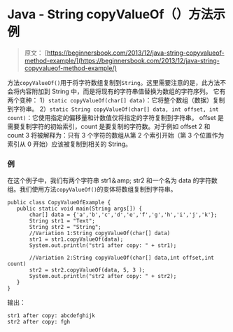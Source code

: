 # Java - String copyValueOf（）方法示例

> 原文： [https://beginnersbook.com/2013/12/java-string-copyvalueof-method-example/](https://beginnersbook.com/2013/12/java-string-copyvalueof-method-example/)

方法`copyValueOf()`用于将字符数组复制到`String`。这里需要注意的是，此方法不会将内容附加到 String 中，而是将现有的字符串值替换为数组的字符序列。
它有两个变种：
1）`static copyValueOf(char[] data)`：它将整个数组（数据）复制到字符串。
2）`static String copyValueOf(char[] data, int offset, int count)`：它使用指定的偏移量和计数值仅将指定的字符复制到字符串。 offset 是需要复制字符的初始索引，count 是要复制的字符数。对于例如 offset 2 和 count 3 将被解释为：只有 3 个字符的数组从第 2 个索引开始（第 3 个位置作为索引从 0 开始）应该被复制到相关的 String。

### 例

在这个例子中，我们有两个字符串 str1＆amp; str2 和一个名为 data 的字符数组。我们使用方法`copyValueOf()`的变体将数组复制到字符串。

```
public class CopyValueOfExample {
   public static void main(String args[]) {
       char[] data = {'a','b','c','d','e','f','g','h','i','j','k'};
       String str1 = "Text";
       String str2 = "String";
       //Variation 1:String copyValueOf(char[] data)
       str1 = str1.copyValueOf(data);
       System.out.println("str1 after copy: " + str1);

       //Variation 2:String copyValueOf(char[] data,int offset,int count)
       str2 = str2.copyValueOf(data, 5, 3 );
       System.out.println("str2 after copy: " + str2);
   }
}
```

输出：

```
str1 after copy: abcdefghijk
str2 after copy: fgh
```